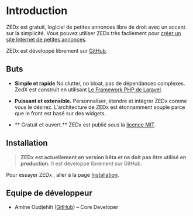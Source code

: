 # Introduction

ZEDx est gratuit, logiciel de petites annonces libre de droit avec un accent sur la simplicité. Vous pouvez utiliser ZEDx très facilement pour [créer un site Internet de petites annonces](https://zedx.io/docs/installation).

ZEDx est développé librement sur [GitHub](https://github.com/zedx/zedx).

## Buts

<div class="content-list" markdown="1">

- **Simple et rapide** No clutter, no bloat, pas de dépendances complexes. ZedX est construit en utilisant [Le Framework PHP de Laravel](https://laravel.com)</a>.

- **Puissant et extensible.** Personnaliser, étendre et intégrer ZEDx comme vous le désirez. L'architecture de ZEDx est étonnamment souple parce que le front est basé sur des widgets.

- ** Gratuit et ouvert.** ZEDx est publié sous la [licence MIT](https://github.com/zedx/zedx/blob/master/LICENSE).
</div>

## Installation

> **ZEDx est actuellement en version bêta et ne doit pas être utilisé en production.** Il est développé librement sur GitHub.

Pour essayer ZEDx , aller à la page [Installation](https://zedx.io/docs/installation).

## Equipe de développeur

- Amine Oudjehih ([GitHub](http://github.com/zorx)) – Core Developer
